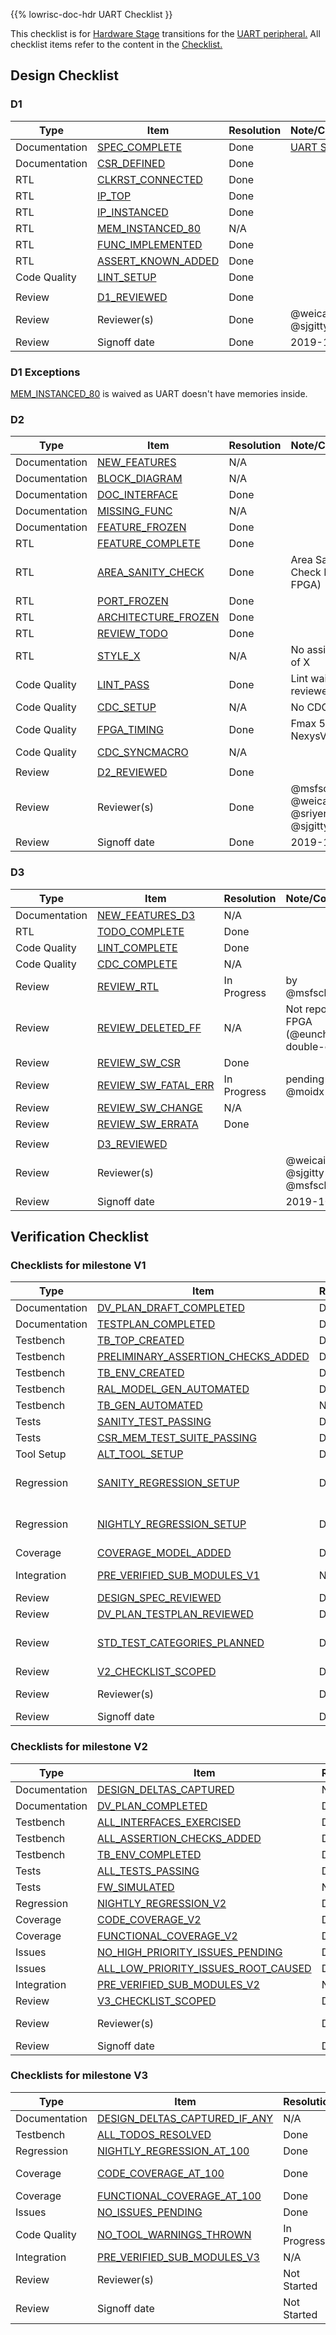 {{% lowrisc-doc-hdr UART Checklist }}

This checklist is for [Hardware Stage](../../../../doc/ug/hw_stages.md)
transitions for the [UART peripheral.](uart.md) All checklist items refer to the
content in the [Checklist.](../../../../doc/rm/checklist.md)

## Design Checklist

### D1

Type          | Item                  | Resolution  | Note/Collaterals
--------------|-----------------------|-------------|------------------
Documentation | [SPEC_COMPLETE][]     | Done        | [UART Spec](uart.md)
Documentation | [CSR_DEFINED][]       | Done        |
RTL           | [CLKRST_CONNECTED][]  | Done        |
RTL           | [IP_TOP][]            | Done        |
RTL           | [IP_INSTANCED][]      | Done        |
RTL           | [MEM_INSTANCED_80][]  | N/A         |
RTL           | [FUNC_IMPLEMENTED][]  | Done        |
RTL           | [ASSERT_KNOWN_ADDED][]| Done        |
Code Quality  | [LINT_SETUP][]        | Done        |
              |                       |             |
Review        | [D1_REVIEWED][]       | Done        |
Review        | Reviewer(s)           | Done        | @weicaiyang @sjgitty
Review        | Signoff date          | Done        | 2019-10-28


[SPEC_COMPLETE]:      ../../../../doc/rm/checklist.md#spec_complete
[CSR_DEFINED]:        ../../../../doc/rm/checklist.md#csr_defined
[CLKRST_CONNECTED]:   ../../../../doc/rm/checklist.md#clkrst_connected
[IP_TOP]:             ../../../../doc/rm/checklist.md#ip_top
[IP_INSTANCED]:       ../../../../doc/rm/checklist.md#ip_instanced
[MEM_INSTANCED_80]:   ../../../../doc/rm/checklist.md#mem_instanced_80
[FUNC_IMPLEMENTED]:   ../../../../doc/rm/checklist.md#func_implemented
[ASSERT_KNOWN_ADDED]: ../../../../doc/rm/checklist.md#assert_known_added
[LINT_SETUP]:         ../../../../doc/rm/checklist.md#lint_setup
[D1_REVIEWED]:        ../../../../doc/rm/checklist.md#d1_reviewed


### D1 Exceptions

[MEM_INSTANCED_80][] is waived as UART doesn't have memories inside.

### D2

Type          | Item                    | Resolution  | Note/Collaterals
--------------|-------------------------|-------------|------------------
Documentation | [NEW_FEATURES][]        | N/A         | 
Documentation | [BLOCK_DIAGRAM][]       | N/A         |
Documentation | [DOC_INTERFACE][]       | Done        |
Documentation | [MISSING_FUNC][]        | N/A         |
Documentation | [FEATURE_FROZEN][]      | Done        |
RTL           | [FEATURE_COMPLETE][]    | Done        |
RTL           | [AREA_SANITY_CHECK][]   | Done        | Area Sanity Check Done (on FPGA)
RTL           | [PORT_FROZEN][]         | Done        |
RTL           | [ARCHITECTURE_FROZEN][] | Done        |
RTL           | [REVIEW_TODO][]         | Done        |
RTL           | [STYLE_X][]             | N/A         | No assignment of X
Code Quality  | [LINT_PASS][]           | Done        | Lint waivers reviewed
Code Quality  | [CDC_SETUP][]           | N/A         | No CDC path
Code Quality  | [FPGA_TIMING][]         | Done        | Fmax 50MHz on NexysVideo
Code Quality  | [CDC_SYNCMACRO][]       | N/A         |
              |                         |             |
Review        | [D2_REVIEWED][]         | Done        |
Review        | Reviewer(s)             | Done        | @msfschaffner @weicai @sriyerg @sjgitty
Review        | Signoff date            | Done        | 2019-10-28

[NEW_FEATURES]:        ../../../../doc/rm/checklist.md#new_features
[BLOCK_DIAGRAM]:       ../../../../doc/rm/checklist.md#block_diagram
[DOC_INTERFACE]:       ../../../../doc/rm/checklist.md#doc_interface
[MISSING_FUNC]:        ../../../../doc/rm/checklist.md#missing_func
[FEATURE_FROZEN]:      ../../../../doc/rm/checklist.md#feature_frozen
[FEATURE_COMPLETE]:    ../../../../doc/rm/checklist.md#feature_complete
[AREA_SANITY_CHECK]:   ../../../../doc/rm/checklist.md#area_sanity_check
[DEBUG_BUS]:           ../../../../doc/rm/checklist.md#debug_bus
[PORT_FROZEN]:         ../../../../doc/rm/checklist.md#port_frozen
[ARCHITECTURE_FROZEN]: ../../../../doc/rm/checklist.md#architecture_frozen
[REVIEW_TODO]:         ../../../../doc/rm/checklist.md#review_todo
[STYLE_X]:             ../../../../doc/rm/checklist.md#style_x
[STYLE_LINT_SETUP]:    ../../../../doc/rm/checklist.md#style_lint_setup
[LINT_PASS]:           ../../../../doc/rm/checklist.md#lint_pass
[CDC_SETUP]:           ../../../../doc/rm/checklist.md#cdc_setup
[CDC_SYNCMACRO]:       ../../../../doc/rm/checklist.md#cdc_syncmacro
[FPGA_TIMING]:         ../../../../doc/rm/checklist.md#fpga_timing
[D2_REVIEWED]:         ../../../../doc/rm/checklist.md#d2_reviewed

### D3

 Type         | Item                    | Resolution  | Note/Collaterals
--------------|-------------------------|-------------|------------------
Documentation | [NEW_FEATURES_D3][]     | N/A         |
RTL           | [TODO_COMPLETE][]       | Done        |
Code Quality  | [LINT_COMPLETE][]       | Done        |
Code Quality  | [CDC_COMPLETE][]        | N/A         |
Review        | [REVIEW_RTL][]          | In Progress | by @msfschaffner
Review        | [REVIEW_DELETED_FF][]   | N/A         | Not reported by FPGA (@eunchan double-check)
Review        | [REVIEW_SW_CSR][]       | Done        |
Review        | [REVIEW_SW_FATAL_ERR][] | In Progress | pending @moidx
Review        | [REVIEW_SW_CHANGE][]    | N/A         |
Review        | [REVIEW_SW_ERRATA][]    | Done        |
              |                         |             |
Review        | [D3_REVIEWED][]         |             |
Review        | Reviewer(s)             |             | @weicaiyang @sjgitty @msfschaffner
Review        | Signoff date            |             | 2019-10-28

[NEW_FEATURES_D3]:      ../../../../doc/rm/checklist.md#new_features_d3
[TODO_COMPLETE]:        ../../../../doc/rm/checklist.md#todo_complete
[LINT_COMPLETE]:        ../../../../doc/rm/checklist.md#lint_complete
[CDC_COMPLETE]:         ../../../../doc/rm/checklist.md#cdc_complete
[REVIEW_RTL]:           ../../../../doc/rm/checklist.md#review_rtl
[REVIEW_DBG]:           ../../../../doc/rm/checklist.md#review_dbg
[REVIEW_DELETED_FF]:    ../../../../doc/rm/checklist.md#review_deleted_ff
[REVIEW_SW_CSR]:        ../../../../doc/rm/checklist.md#review_sw_csr
[REVIEW_SW_FATAL_ERR]:  ../../../../doc/rm/checklist.md#review_sw_fatal_err
[REVIEW_SW_CHANGE]:     ../../../../doc/rm/checklist.md#review_sw_change
[REVIEW_SW_ERRATA]:     ../../../../doc/rm/checklist.md#review_sw_errata
[D3_REVIEWED]:          ../../../../doc/rm/checklist.md#d3_reviewed

## Verification Checklist

### Checklists for milestone V1
 Type         | Item                                  | Resolution  | Note/Collaterals
--------------|---------------------------------------|-------------|------------------
Documentation | [DV_PLAN_DRAFT_COMPLETED][]           | Done        | [uart_dv_plan](../dv/uart_dv_plan.md)
Documentation | [TESTPLAN_COMPLETED][]                | Done        |
Testbench     | [TB_TOP_CREATED][]                    | Done        |
Testbench     | [PRELIMINARY_ASSERTION_CHECKS_ADDED][]| Done        |
Testbench     | [TB_ENV_CREATED][]                    | Done        |
Testbench     | [RAL_MODEL_GEN_AUTOMATED][]           | Done        |
Testbench     | [TB_GEN_AUTOMATED][]                  | N/A         |
Tests         | [SANITY_TEST_PASSING][]               | Done        |
Tests         | [CSR_MEM_TEST_SUITE_PASSING][]        | Done        |
Tool Setup    | [ALT_TOOL_SETUP][]                    | Done        |
Regression    | [SANITY_REGRESSION_SETUP][]           | Done        | Exception (implemented in local)
Regression    | [NIGHTLY_REGRESSION_SETUP][]          | Done        | Exception (implemented in local)
Coverage      | [COVERAGE_MODEL_ADDED][]              | Done        |
Integration   | [PRE_VERIFIED_SUB_MODULES_V1][]       | N/A         | Except for IP module
Review        | [DESIGN_SPEC_REVIEWED][]              | Done        |
Review        | [DV_PLAN_TESTPLAN_REVIEWED][]         | Done        |
Review        | [STD_TEST_CATEGORIES_PLANNED][]       | Done        | Exception (Security, Power, Debug)
Review        | [V2_CHECKLIST_SCOPED][]               | Done        |
Review        | Reviewer(s)                           | Done        | @eunchan @sjgitty
Review        | Signoff date                          | Done        | 2019-10-28


[DV_PLAN_DRAFT_COMPLETED]:            ../../../../doc/rm/checklist.md#dv_plan_draft_completed
[TESTPLAN_COMPLETED]:                 ../../../../doc/rm/checklist.md#testplan_completed
[TB_TOP_CREATED]:                     ../../../../doc/rm/checklist.md#tb_top_created
[PRELIMINARY_ASSERTION_CHECKS_ADDED]: ../../../../doc/rm/checklist.md#preliminary_assertion_checks_added
[TB_ENV_CREATED]:                     ../../../../doc/rm/checklist.md#tb_env_created
[RAL_MODEL_GEN_AUTOMATED]:            ../../../../doc/rm/checklist.md#ral_model_gen_automated
[TB_GEN_AUTOMATED]:                   ../../../../doc/rm/checklist.md#tb_gen_automated
[SANITY_TEST_PASSING]:                ../../../../doc/rm/checklist.md#sanity_test_passing
[CSR_MEM_TEST_SUITE_PASSING]:         ../../../../doc/rm/checklist.md#csr_mem_test_suite_passing
[ALT_TOOL_SETUP]:                     ../../../../doc/rm/checklist.md#alt_tool_setup
[SANITY_REGRESSION_SETUP]:            ../../../../doc/rm/checklist.md#sanity_regression_setup
[NIGHTLY_REGRESSION_SETUP]:           ../../../../doc/rm/checklist.md#nightly_regression_setup
[COVERAGE_MODEL_ADDED]:               ../../../../doc/rm/checklist.md#coverage_model_added
[PRE_VERIFIED_SUB_MODULES_V1]:        ../../../../doc/rm/checklist.md#pre_verified_sub_modules_v1
[DESIGN_SPEC_REVIEWED]:               ../../../../doc/rm/checklist.md#design_spec_reviewed
[DV_PLAN_TESTPLAN_REVIEWED]:          ../../../../doc/rm/checklist.md#dv_plan_testplan_reviewed
[STD_TEST_CATEGORIES_PLANNED]:        ../../../../doc/rm/checklist.md#std_test_categories_planned
[V2_CHECKLIST_SCOPED]:                ../../../../doc/rm/checklist.md#v2_checklist_scoped

### Checklists for milestone V2
 Type         | Item                                    | Resolution  | Note/Collaterals
--------------|-----------------------------------------|-------------|------------------
Documentation | [DESIGN_DELTAS_CAPTURED][]              | N/A         |
Documentation | [DV_PLAN_COMPLETED][]                   | Done        |
Testbench     | [ALL_INTERFACES_EXERCISED][]            | Done        |
Testbench     | [ALL_ASSERTION_CHECKS_ADDED][]          | Done        |
Testbench     | [TB_ENV_COMPLETED][]                    | Done        |
Tests         | [ALL_TESTS_PASSING][]                   | Done        |
Tests         | [FW_SIMULATED][]                        | N/A         |
Regression    | [NIGHTLY_REGRESSION_V2][]               | Done        |
Coverage      | [CODE_COVERAGE_V2][]                    | Done        |
Coverage      | [FUNCTIONAL_COVERAGE_V2][]              | Done        |
Issues        | [NO_HIGH_PRIORITY_ISSUES_PENDING][]     | Done        |
Issues        | [ALL_LOW_PRIORITY_ISSUES_ROOT_CAUSED][] | Done        |
Integration   | [PRE_VERIFIED_SUB_MODULES_V2][]         | N/A         |
Review        | [V3_CHECKLIST_SCOPED][]                 | Done        |
Review        | Reviewer(s)                             | Done        | @eunchan @sjgitty
Review        | Signoff date                            | Done        | 2019-10-28


[DESIGN_DELTAS_CAPTURED]:             ../../../../doc/rm/checklist.md#design_deltas_captured
[DV_PLAN_COMPLETED]:                  ../../../../doc/rm/checklist.md#dv_plan_completed
[ALL_INTERFACES_EXERCISED]:           ../../../../doc/rm/checklist.md#all_interfaces_exercised
[ALL_ASSERTION_CHECKS_ADDED]:         ../../../../doc/rm/checklist.md#all_assertion_checks_added
[TB_ENV_COMPLETED]:                   ../../../../doc/rm/checklist.md#tb_env_completed
[ALL_TESTS_PASSING]:                  ../../../../doc/rm/checklist.md#all_tests_passing
[FW_SIMULATED]:                       ../../../../doc/rm/checklist.md#fw_simulated
[NIGHTLY_REGRESSION_V2]:              ../../../../doc/rm/checklist.md#nightly_regression_v2
[CODE_COVERAGE_V2]:                   ../../../../doc/rm/checklist.md#code_coverage_v2
[FUNCTIONAL_COVERAGE_V2]:             ../../../../doc/rm/checklist.md#functional_coverage_v2
[NO_HIGH_PRIORITY_ISSUES_PENDING]:    ../../../../doc/rm/checklist.md#no_high_priority_issues_pending
[ALL_LOW_PRIORITY_ISSUES_ROOT_CAUSED]:../../../../doc/rm/checklist.md#all_low_priority_issues_root_caused
[PRE_VERIFIED_SUB_MODULES_V2]:        ../../../../doc/rm/checklist.md#pre_verified_sub_modules_v2
[V3_CHECKLIST_SCOPED]:                ../../../../doc/rm/checklist.md#v3_checklist_scoped

### Checklists for milestone V3
 Type         | Item                              | Resolution  | Note/Collaterals
--------------|-----------------------------------|-------------|------------------
Documentation | [DESIGN_DELTAS_CAPTURED_IF_ANY][] | N/A         |
Testbench     | [ALL_TODOS_RESOLVED][]            | Done        |
Regression    | [NIGHTLY_REGRESSION_AT_100][]     | Done        |
Coverage      | [CODE_COVERAGE_AT_100][]          | Done        |[common_cov_excl.el](../../../dv/tools/vcs/common_cov_excl.el), [uart_cov_excl.el](../dv/cov/uart_cov_excl.el)
Coverage      | [FUNCTIONAL_COVERAGE_AT_100][]    | Done        |
Issues        | [NO_ISSUES_PENDING][]             | Done        |
Code Quality  | [NO_TOOL_WARNINGS_THROWN][]       | In Progress | Warnings on Xcelium
Integration   | [PRE_VERIFIED_SUB_MODULES_V3][]   | N/A         |
Review        | Reviewer(s)                       | Not Started | @eunchan @sjgitty
Review        | Signoff date                      | Not Started |

[DESIGN_DELTAS_CAPTURED_IF_ANY]:../../../../doc/rm/checklist.md#design_deltas_captured_if_any
[ALL_TODOS_RESOLVED]:           ../../../../doc/rm/checklist.md#all_todos_resolved
[NIGHTLY_REGRESSION_AT_100]:    ../../../../doc/rm/checklist.md#nightly_regression_at_100
[CODE_COVERAGE_AT_100]:         ../../../../doc/rm/checklist.md#code_coverage_at_100
[FUNCTIONAL_COVERAGE_AT_100]:   ../../../../doc/rm/checklist.md#functional_coverage_at_100
[NO_ISSUES_PENDING]:            ../../../../doc/rm/checklist.md#no_issues_pending
[NO_TOOL_WARNINGS_THROWN]:      ../../../../doc/rm/checklist.md#no_tool_warnings_thrown
[PRE_VERIFIED_SUB_MODULES_V3]:  ../../../../doc/rm/checklist.md#pre_verified_sub_modules_v3
